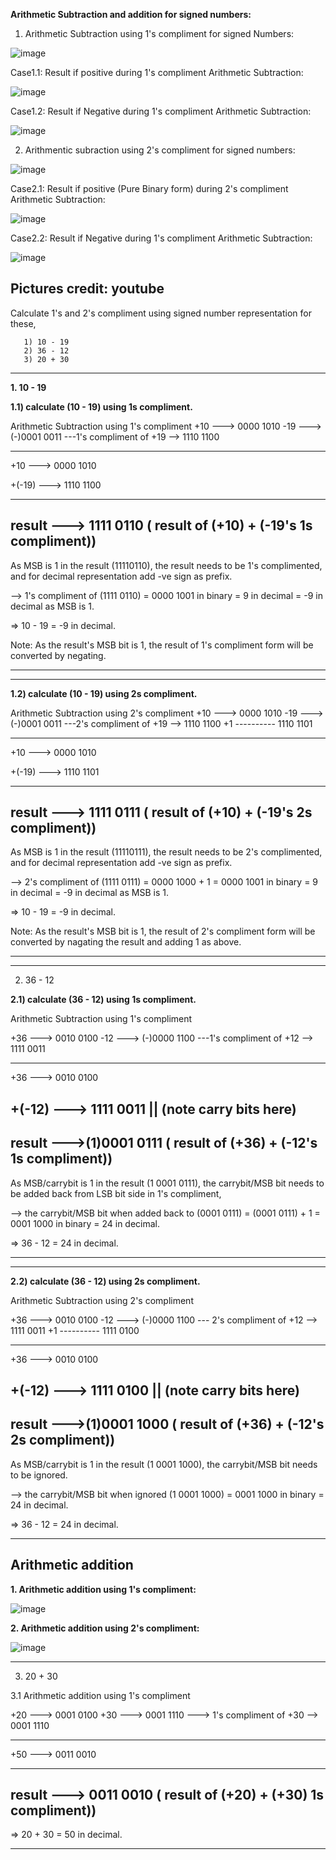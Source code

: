 **Arithmetic Subtraction and addition for signed numbers:**

1. Arithmetic Subtraction using 1's compliment for signed Numbers:
   
![image](https://github.com/pavankumarka/RISCV-Hardware_Design_Program_by_VSD/assets/22821014/4516c115-4c03-4bfe-bad9-6507ae5b5aaa)

Case1.1: Result if positive during 1's compliment Arithmetic Subtraction:

![image](https://github.com/pavankumarka/RISCV-Hardware_Design_Program_by_VSD/assets/22821014/118f01a1-8c0e-43b1-aa46-368d03093d77)

Case1.2: Result if Negative during 1's compliment Arithmetic Subtraction: 

![image](https://github.com/pavankumarka/RISCV-Hardware_Design_Program_by_VSD/assets/22821014/d07eaa7a-99e6-49ee-9b29-f7085a386f86)


2. Arithmentic subraction using 2's compliment for signed numbers:

![image](https://github.com/pavankumarka/RISCV-Hardware_Design_Program_by_VSD/assets/22821014/155e8300-df26-4aee-88a4-8686895dbf1b)

Case2.1: Result if positive (Pure Binary form) during 2's compliment Arithmetic Subtraction:

![image](https://github.com/pavankumarka/RISCV-Hardware_Design_Program_by_VSD/assets/22821014/505a3019-f9ef-4f7d-9a63-d52a9d193eb6)

Case2.2: Result if Negative during 1's compliment Arithmetic Subtraction:

![image](https://github.com/pavankumarka/RISCV-Hardware_Design_Program_by_VSD/assets/22821014/41dd41d1-236d-4678-9977-a426f17ca85b)

Pictures credit: youtube
------------------------------------------------------------------------------------------------------------------------------------------
Calculate 1's and 2's compliment using signed number representation for these, 
       
       1) 10 - 19        
       2) 36 - 12       
       3) 20 + 30 
       
------------------------------------------------------------------------------
**1. 10 - 19**

**1.1) calculate (10 - 19) using 1s compliment.**

Arithmetic Subtraction using 1's compliment
  +10 --->    0000 1010
  -19 ---> (-)0001 0011  ---1's compliment of +19 -->   1110 1100

-----------------------------------
  +10    --->  0000 1010
  
  +(-19) --->  1110 1100
    
  -----------------------
  result --->  1111 0110   ( result of (+10) + (-19's 1s compliment))
  -----------------------
  As MSB is 1 in the result (11110110), the result needs to be 1's complimented,
  and for decimal representation add -ve sign as prefix.

  --> 1's compliment of (1111 0110) = 0000 1001 in binary = 9 in decimal = -9 in decimal as MSB is 1.

  => 10 - 19 = -9 in decimal.
  
  Note: As the result's MSB bit is 1, the result of 1's compliment form will be converted by negating.

------------------------------------------------------------------------------

------------------------------------------------------------------------------
**1.2) calculate (10 - 19) using 2s compliment.**

Arithmetic Subtraction using 2's compliment
  +10 --->    0000 1010
  -19 ---> (-)0001 0011  ---2's compliment of +19 -->   1110 1100
                                                               +1
                                                        ----------
                                                         1110 1101                          

-----------------------------------
  +10    --->   0000 1010
  
  +(-19) --->   1110 1101
    
  -----------------------
  result --->   1111 0111   ( result of (+10) + (-19's 2s compliment))
  -----------------------
  As MSB is 1 in the result (11110111), the result needs to be 2's complimented,
  and for decimal representation add -ve sign as prefix.

  --> 2's compliment of (1111 0111) = 0000 1000 + 1 = 0000 1001 in binary = 9 in decimal = -9 in decimal as MSB is 1.

  => 10 - 19 = -9 in decimal.
  
  Note: As the result's MSB bit is 1, the result of 2's compliment form will be converted by nagating the result and adding 1 as above.

------------------------------------------------------------------------------

------------------------------------------------------------------------------
2) 36 - 12

**2.1) calculate (36 - 12) using 1s compliment.**

Arithmetic Subtraction using 1's compliment
  
  +36 --->    0010 0100
  -12 ---> (-)0000 1100  ---1's compliment of +12 -->   1111 0011

-----------------------------------
  +36    --->   0010 0100
  
  +(-12) --->   1111 0011
                ||          (note carry bits here) 
  -----------------------
  result --->(1)0001 0111 ( result of (+36) + (-12's 1s compliment))
  -----------------------
  As MSB/carrybit is 1 in the result (1 0001 0111), the carrybit/MSB bit needs to be added back from LSB bit side in 1's compliment,

  --> the carrybit/MSB bit when added back to (0001 0111) = (0001 0111) + 1  = 0001 1000 in binary = 24 in decimal.

  => 36 - 12 = 24 in decimal.

------------------------------------------------------------------------------

------------------------------------------------------------------------------
**2.2) calculate (36 - 12) using 2s compliment.**

Arithmetic Subtraction using 2's compliment
  
  +36 --->    0010 0100
  -12 ---> (-)0000 1100  --- 2's compliment of +12 -->   1111 0011
                                                                +1
                                                         ----------
                                                         1111 0100

-----------------------------------
  +36    --->   0010 0100
  
  +(-12) --->   1111 0100
                ||          (note carry bits here) 
  -----------------------
  result --->(1)0001 1000 ( result of (+36) + (-12's 2s compliment))
  -----------------------
  As MSB/carrybit is 1 in the result (1 0001 1000), the carrybit/MSB bit needs to be ignored.

  --> the carrybit/MSB bit when ignored (1 0001 1000) = 0001 1000 in binary = 24 in decimal.

  => 36 - 12 = 24 in decimal.

------------------------------------------------------------------------------
Arithmetic addition
------------------------------------------------------------------------------

**1. Arithmetic addition using 1's compliment:**

![image](https://github.com/pavankumarka/RISCV-Hardware_Design_Program_by_VSD/assets/22821014/e65ab99c-8451-4479-a6e4-322c5b957322)


**2. Arithmetic addition using 2's compliment:**

![image](https://github.com/pavankumarka/RISCV-Hardware_Design_Program_by_VSD/assets/22821014/cf4734c3-fa41-4936-b71c-eccc9200d57c)

-----------------------------------------------------------------------------------------------------------------------------------------------
3) 20 + 30
   
3.1 Arithmetic addition using 1's compliment
  
  +20 --->    0001 0100
  +30 --->    0001 1110  ---> 1's compliment of +30 -->   0001 1110
  
-----------------------------------
  +50    ---> 0011 0010
  
  -----------------------
  result ---> 0011 0010 ( result of (+20) + (+30) 1s compliment))
  -----------------------

  => 20 + 30 = 50 in decimal.

------------------------------------------------------------------------------

